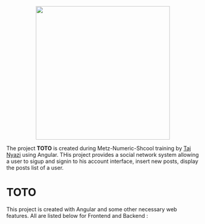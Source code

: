 <p align="center"><a href="https://angular.io/" target="_blank"><img src="https://brandslogos.com/wp-content/uploads/images/large/angular-logo-vector-1.svg" width="350"></a></p>

The project **TOTO** is created during Metz-Numeric-Shcool training by [Taj Nyazi](https://estracode.com) using Angular. THis project provides a social network system allowing a user to sigup and signin to his account interface, insert new posts, display the posts list of a user.

# TOTO

This project is created with Angular and some other necessary web features. All are listed below for Frontend and Backend :



<!-- ## Screenshots:

Listing all the books:
![](/src/assets/images/screenshots/list.png) -->






<!-- # CoursAngular

This project was generated with [Angular CLI](https://github.com/angular/angular-cli) version 13.3.3.

## Development server

Run `ng serve` for a dev server. Navigate to `http://localhost:4200/`. The application will automatically reload if you change any of the source files.

## Code scaffolding

Run `ng generate component component-name` to generate a new component. You can also use `ng generate directive|pipe|service|class|guard|interface|enum|module`.

## Build

Run `ng build` to build the project. The build artifacts will be stored in the `dist/` directory.

## Running unit tests

Run `ng test` to execute the unit tests via [Karma](https://karma-runner.github.io).

## Running end-to-end tests

Run `ng e2e` to execute the end-to-end tests via a platform of your choice. To use this command, you need to first add a package that implements end-to-end testing capabilities.

## Further help

To get more help on the Angular CLI use `ng help` or go check out the [Angular CLI Overview and Command Reference](https://angular.io/cli) page. -->
